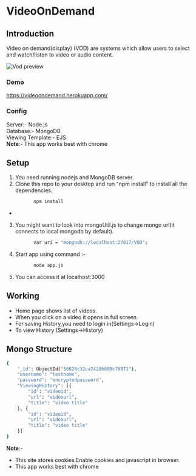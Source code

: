 # VideoOnDemand
##    Introduction
Video on demand(display) (VOD) are systems which allow users to select and watch/listen to video or audio content. <br />
  
  

![Vod preview](http://i.imgur.com/v5W9R4Z.png)

### Demo
https://videoondemand.herokuapp.com/
### Config
 Server:- Node.js  
 Database:- MongoDB  
 Viewing Template:- EJS  
 **Note**:- This app works best with chrome

## Setup
1) You need running nodejs and MongoDB server.  
2) Clone this repo to your desktop and run "npm install" to install all the dependencies.  
```bash
          npm install  
```
  *     
3) You might want to look into mongoUtil.js to change mongo url(it connects to local mongodb by default). 
```bash
          var uri = "mongodb://localhost:27017/VOD";
```
 
4) Start app using command :-
```bash
          node app.js  
```      
5)  You can access it at localhost:3000
 
## Working
- Home page shows list of videos.
- When you click on a video it opens in full screen.
- For saving History,you need to login in(Settings->Login)  
- To view History (Settings->History)  

## Mongo Structure
```bash
{
	"_id": ObjectId("56628c32ca2429b808c76971"),
	"username": "testname",
	"password": "encryptedpassword",
	"ViewingHistory": [{
		"id": "videoid",
		"url": "videourl",
		"title": "video title"
	}, {
		"id": "videoid",
		"url": "videourl",
		"title": "video title"
	}]
}  
```
**Note**:- 
- This site stores cookies.Enable cookies and javascript in browser.  
- This app works best with chrome


